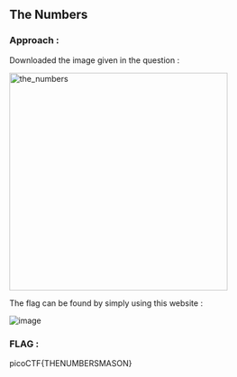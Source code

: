 ## The Numbers

### Approach :

Downloaded the image given in the question : 

<img width="387" alt="the_numbers" src="https://github.com/parthhhhh21/picoCTF-writeups/assets/148140667/2f04e08c-2821-49cf-9455-0bd4c51f699d">

The flag can be found by simply using this website :

![image](https://github.com/parthhhhh21/picoCTF-writeups/assets/148140667/6e9ce82e-26cb-4411-ba7e-c50509cc84cd)


### FLAG :

picoCTF{THENUMBERSMASON}
